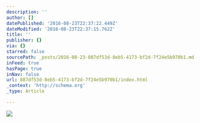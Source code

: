 ```yaml
---
description: ''
author: []
datePublished: '2016-08-23T22:37:22.449Z'
dateModified: '2016-08-23T22:37:15.762Z'
title: ''
publisher: {}
via: {}
starred: false
sourcePath: _posts/2016-08-23-887df53d-8eb5-4173-bf2d-7f24e5b970b1.md
inFeed: true
hasPage: true
inNav: false
url: 887df53d-8eb5-4173-bf2d-7f24e5b970b1/index.html
_context: 'http://schema.org'
_type: Article

---
```

![](https://the-grid-user-content.s3-us-west-2.amazonaws.com/cc524812-2cc3-46a2-a764-2825a6491923.jpg)